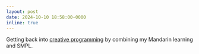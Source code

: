 ```yaml
---
layout: post
date: 2024-10-10 18:58:00-0000
inline: true
---
```


Getting back into <a href="https://github.com/lukasuz/HAMPL">creative programming</a> by combining my Mandarin learning and SMPL.